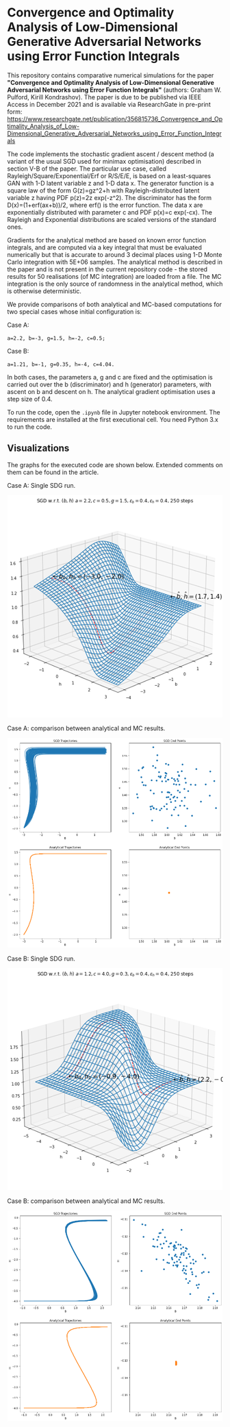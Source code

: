 # Convergence and Optimality Analysis of Low-Dimensional Generative Adversarial Networks using Error Function Integrals

This repository contains comparative numerical simulations for the paper
__"Convergence and Optimality Analysis of Low-Dimensional Generative Adversarial Networks using Error Function Integrals"__
(authors: Graham W. Pulford, Kirill Kondrashov).
The paper is due to be published via IEEE Access in December 2021 and is available via ResearchGate in pre-print form:
https://www.researchgate.net/publication/356815736_Convergence_and_Optimality_Analysis_of_Low-Dimensional_Generative_Adversarial_Networks_using_Error_Function_Integrals

The code implements the stochastic gradient ascent / descent method (a variant of the usual SGD used for minimax optimisation) described in section V-B of the paper.
The particular use case, called Rayleigh/Square/Exponential/Erf or R/S/E/E, is based on a least-squares GAN with 1-D latent variable z and 1-D data x. The generator function is a square law of the form G(z)=gz^2+h with Rayleigh-distributed latent variable z having PDF p(z)=2z exp(-z^2). The discriminator has the form D(x)=(1+erf(ax+b))/2, where erf() is the error function. The data x are exponentially distributed with parameter c and PDF p(x)=c exp(-cx). The Rayleigh and Exponential distributions are scaled versions of the standard ones. 

Gradients for the analytical method are based on known error function integrals, and are computed via a key integral that must be evaluated numerically but that is accurate to around 3 decimal places using 1-D Monte Carlo integration with 5E+06 samples. The analytical method is described in the paper and is not present in the current repository code - the stored results for 50 realisations (of MC integration) are loaded from a file. The MC integration is the only source of randomness in the analytical method, which is otherwise deterministic. 

We provide comparisons of both analytical and MC-based computations for two special cases whose initial configuration is:

Case A: 
```
a=2.2, b=-3, g=1.5, h=-2, c=0.5;
```

Case B:
```
a=1.21, b=-1, g=0.35, h=-4, c=4.04.
```

In both cases, the parameters a, g and c are fixed and the optimisation is carried out over the b (discriminator) and h (generator) parameters, with ascent on b and descent on h. The analytical gradient optimisation uses a step size of 0.4.

To run the code, open the `.ipynb` file in Jupyter notebook environment. The
requirements are installed at the first executional cell. You need Python
3.x to run the code.

## Visualizations 
The graphs for the executed code are shown below. Extended comments
on them can be found in the article.

Case A: Single SDG run.

![case a single](content/case_a_surface_single_run.png)

Case A: comparison between analytical and MC results.

![case a plot](content/case_a.png)

Case B: Single SDG run.

![case b single](content/case_b_surface_single_run.png)

Case B: comparison between analytical and MC results.

![case b plot](content/case_b.png)
